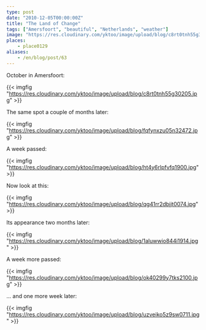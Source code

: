 ```yaml
---
type: post
date: "2010-12-05T00:00:00Z"
title: "The Land of Change"
tags: ["Amersfoort", "beautiful", "Netherlands", "weather"]
image: "https://res.cloudinary.com/yktoo/image/upload/blog/c8rt0tnh55g30205.jpg"
places:
    - place0129
aliases:
    - /en/blog/post/63
---
```


October in Amersfoort:

{{< imgfig "https://res.cloudinary.com/yktoo/image/upload/blog/c8rt0tnh55g30205.jpg" >}}

<!--more-->

The same spot a couple of months later:

{{< imgfig "https://res.cloudinary.com/yktoo/image/upload/blog/fqfynxzu05n32472.jpg" >}}

A week passed:

{{< imgfig "https://res.cloudinary.com/yktoo/image/upload/blog/ht4y6rlpfvfq1900.jpg" >}}

Now look at this:

{{< imgfig "https://res.cloudinary.com/yktoo/image/upload/blog/qg41rr2dbjjt0074.jpg" >}}

Its appearance two months later:

{{< imgfig "https://res.cloudinary.com/yktoo/image/upload/blog/1aluwwio844i1914.jpg" >}}

A week more passed:

{{< imgfig "https://res.cloudinary.com/yktoo/image/upload/blog/ok40299y7tks2100.jpg" >}}

… and one more week later:

{{< imgfig "https://res.cloudinary.com/yktoo/image/upload/blog/uzveiko5z9sw0711.jpg" >}}
